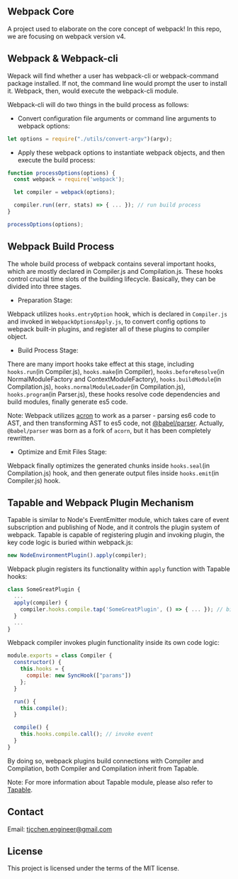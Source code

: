 ## Webpack Core
A project used to elaborate on the core concept of webpack! In this repo, we are focusing on webpack version v4.

## Webpack & Webpack-cli
Wepack will find whether a user has webpack-cli or webpack-command package installed. If not, the command line would prompt the user to install it. Webpack, then, would execute the webpack-cli module.

Webpack-cli will do two things in the build process as follows:
- Convert configuration file arguments or command line arguments to webpack options:
```js
let options = require("./utils/convert-argv")(argv);
```
- Apply these webpack options to instantiate webpack objects, and then execute the build process:
```js
function processOptions(options) {
  const webpack = require('webpack');

  let compiler = webpack(options);

  compiler.run((err, stats) => { ... }); // run build process
}

processOptions(options);
```

## Webpack Build Process
The whole build process of webpack contains several important hooks, which are mostly declared in Compiler.js and Compilation.js. These hooks control crucial time slots of the building lifecycle. Basically, they can be divided into three stages.
- Preparation Stage:  

Webpack utilizes `hooks.entryOption` hook, which is declared in `Compiler.js` and invoked in `WebpackOptionsApply.js`, to convert config options to webpack built-in plugins, and register all of these plugins to compiler object. 

- Build Process Stage:  

There are many import hooks take effect at this stage, including `hooks.run`(in Compiler.js), `hooks.make`(in Compiler), `hooks.beforeResolve`(in NormalModuleFactory and ContextModuleFactory), `hooks.buildModule`(in Compilation.js), `hooks.normalModuleLoader`(in Compilation.js), `hooks.program`(in Parser.js), these hooks resolve code dependencies and build modules, finally generate es5 code.  
  
Note: Webpack utilizes [acron](https://github.com/acornjs/acorn) to work as a parser - parsing es6 code to AST, and then transforming AST to es5 code, not [@babel/parser](https://github.com/babel/babel). Actually, `@babel/parser` was born as a fork of `acorn`, but it has been completely rewritten.

- Optimize and Emit Files Stage:  

Webpack finally optimizes the generated chunks inside `hooks.seal`(in Compilation.js) hook, and then generate output files inside `hooks.emit`(in Compiler.js) hook.

## Tapable and Webpack Plugin Mechanism
Tapable is similar to Node's EventEmitter module, which takes care of event subscription and publishing of Node, and it controls the plugin system of webpack. Tapable is capable of registering plugin and invoking plugin, the key code logic is buried within webpack.js:
```js
new NodeEnvironmentPlugin().apply(compiler);
```

Webpack plugin registers its functionality within `apply` function with Tapable hooks:
```js
class SomeGreatPlugin {
  ...
  apply(compiler) {
    compiler.hooks.compile.tap('SomeGreatPlugin', () => { ... }); // bind event
  }
  ...
}
```

Webpack compiler invokes plugin functionality inside its own code logic:
```js
module.exports = class Compiler {
  constructor() {
    this.hooks = {
      compile: new SyncHook(["params"])
    };
  }

  run() {
    this.compile();
  }

  compile() {
    this.hooks.compile.call(); // invoke event
  }
}
```

By doing so, webpack plugins build connections with Compiler and Compilation, both Compiler and Compilation inherit from Tapable.

Note: For more information about Tapable module, please also refer to [Tapable](https://github.com/webpack/tapable).

## Contact
Email: tjcchen.engineer@gmail.com

## License
This project is licensed under the terms of the MIT license.
